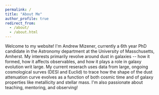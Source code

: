 ```yaml
---
permalink: /
title: "About Me"
author_profile: true
redirect_from: 
  - /about/
  - /about.html
---
```


Welcome to my website! I'm Andrew Mizener, currently a 6th year PhD candidate in the Astronomy department at the University of Masschusetts, Amherst. My interests primarily revolve around dust in galaxies -- how it formed, how it affects observables, and how it plays a role in galaxy evolution writ large. My current reserach uses data from large, ongoing cosmological surves (DESI and Euclid) to trace how the shape of the dust attenuation curve evolves as a function of both cosmic time and of galaxy properties like metallicity and stellar mass. I'm also passionate about teaching, mentoring, and observing! 
